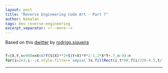 ```yaml
---
layout: post
title: "Reverse Engineering Code Art - Part 7"
author: Nimalan
tags: dev reverse-engineering
excerpt_separator: <!--more-->
---
```



Based on this [dwitter](https://www.dwitter.net/d/21596) by [rodrigo.siqueira](https://www.dwitter.net/u/rodrigo.siqueira)

```js

f=(X,Y,n=99)=>X<8?f(S(X)**2+S(Y+X)*Y*2-1,2*X*Y+.7,n-9):n
for(i=2e3;i--;c.style.filter=`sepia(`)x.fillRect(i,t*60,f(i/210-4.5,t/7-1.5)/40,1)

```

---